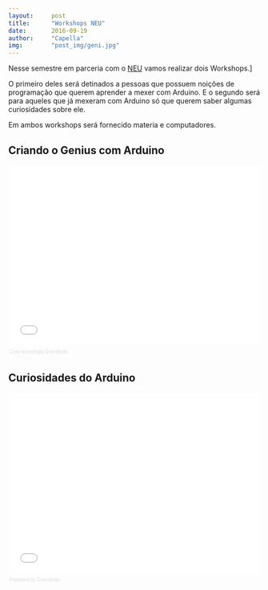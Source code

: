 ```yaml
---
layout:     post
title:      "Workshops NEU"
date:       2016-09-19
author:     "Capella"
img:        "post_img/geni.jpg"
---
```


Nesse semestre em parceria com o [NEU](http://www.uspempreende.org/) vamos realizar dois Workshops.]

O primeiro deles será detinados a pessoas que possuem noições de programação que querem aprender a mexer com Arduino. E o segundo será para aqueles que já mexeram com Arduino só que querem saber algumas curiosidades sobre ele.

Em ambos workshops será fornecido materia e computadores.

## Criando o Genius com Arduino

<div style="width:100%; text-align:left;" ><iframe  src="//eventbrite.com/tickets-external?eid=27824069541&ref=etckt" frameborder="0" height="360" width="100%" vspace="0" hspace="0" marginheight="5" marginwidth="5" scrolling="auto" allowtransparency="true"></iframe><div style="font-family:Helvetica, Arial; font-size:10px; padding:5px 0 5px; margin:2px; width:100%; text-align:left;" ><a class="powered-by-eb" style="color: #dddddd; text-decoration: none;" target="_blank" href="http://www.eventbrite.com/l/registration-online/">Com tecnologia Eventbrite</a></div></div>

## Curiosidades do Arduino

<div style="width:100%; text-align:left;" ><iframe  src="//eventbrite.com/tickets-external?eid=27824934127&ref=etckt" frameborder="0" height="360" width="100%" vspace="0" hspace="0" marginheight="5" marginwidth="5" scrolling="auto" allowtransparency="true"></iframe><div style="font-family:Helvetica, Arial; font-size:10px; padding:5px 0 5px; margin:2px; width:100%; text-align:left;" ><a class="powered-by-eb" style="color: #dddddd; text-decoration: none;" target="_blank" href="http://www.eventbrite.com/l/registration-online/">Powered by Eventbrite</a></div></div>

